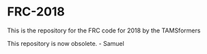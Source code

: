 # FRC-2018
This is the repository for the FRC code for 2018 by the TAMSformers

This repository is now obsolete. - Samuel 
